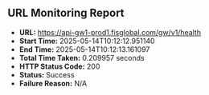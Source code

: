 ## URL Monitoring Report

- **URL:** https://api-gw1-prod1.fisglobal.com/gw/v1/health
- **Start Time:** 2025-05-14T10:12:12.951140
- **End Time:** 2025-05-14T10:12:13.161097
- **Total Time Taken:** 0.209957 seconds
- **HTTP Status Code:** 200
- **Status:** Success
- **Failure Reason:** N/A
